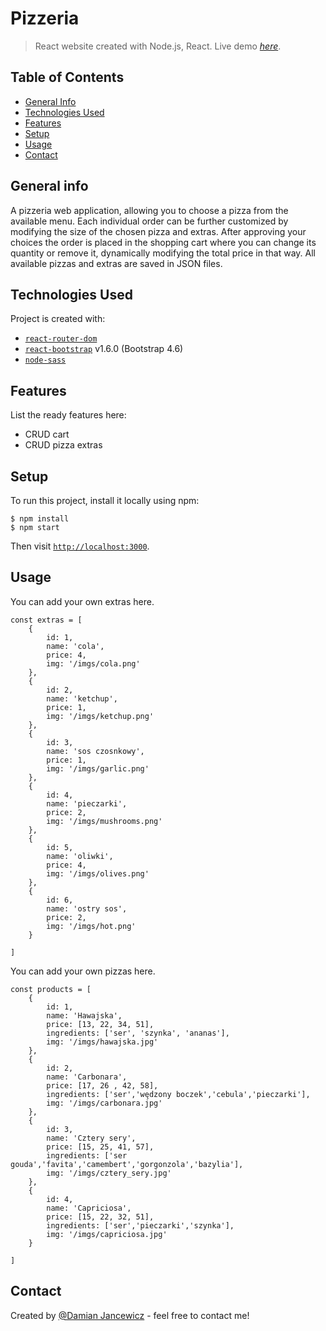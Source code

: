# Pizzeria
> React website created with Node.js, React.
> Live demo [_here_](http://dilejt.github.io/pizzeria). <!-- If you have the project hosted somewhere, include the link here. -->

## Table of Contents
* [General Info](#general-information)
* [Technologies Used](#technologies-used)
* [Features](#features)
* [Setup](#setup)
* [Usage](#usage)
* [Contact](#contact)

## General info
A pizzeria web application, allowing you to choose a pizza from the available menu. Each individual order can be further customized by modifying the size of the chosen pizza and extras. After approving your choices the order is placed in the shopping cart where you can change its quantity or remove it, dynamically modifying the total price in that way. All available pizzas and extras are saved in JSON files.
	
## Technologies Used
Project is created with:
* [`react-router-dom`](https://www.npmjs.com/package/react-router-dom)
* [`react-bootstrap`](https://www.npmjs.com/package/react-bootstrap) v1.6.0 (Bootstrap 4.6)
* [`node-sass`](https://www.npmjs.com/package/node-sass)


## Features
List the ready features here:
- CRUD cart
- CRUD pizza extras

	
## Setup
To run this project, install it locally using npm:

```
$ npm install
$ npm start
```

Then visit [`http://localhost:3000`](http://localhost:3000).


## Usage
You can add your own extras here.

```
const extras = [
    {
        id: 1,
        name: 'cola',
        price: 4,
        img: '/imgs/cola.png'
    },
    {
        id: 2,
        name: 'ketchup',
        price: 1,
        img: '/imgs/ketchup.png'
    },
    {
        id: 3,
        name: 'sos czosnkowy',
        price: 1,
        img: '/imgs/garlic.png'
    },
    {
        id: 4,
        name: 'pieczarki',
        price: 2,
        img: '/imgs/mushrooms.png'
    },
    {
        id: 5,
        name: 'oliwki',
        price: 4,
        img: '/imgs/olives.png'
    },
    {
        id: 6,
        name: 'ostry sos',
        price: 2,
        img: '/imgs/hot.png'
    }

]
```

You can add your own pizzas here.

```
const products = [
    {
        id: 1,
        name: 'Hawajska',
        price: [13, 22, 34, 51],
        ingredients: ['ser', 'szynka', 'ananas'],
        img: '/imgs/hawajska.jpg'
    },
    {
        id: 2,
        name: 'Carbonara',
        price: [17, 26 , 42, 58],
        ingredients: ['ser','wędzony boczek','cebula','pieczarki'],
        img: '/imgs/carbonara.jpg'
    },
    {
        id: 3,
        name: 'Cztery sery',
        price: [15, 25, 41, 57],
        ingredients: ['ser gouda','favita','camembert','gorgonzola','bazylia'],
        img: '/imgs/cztery_sery.jpg'
    },
    {
        id: 4,
        name: 'Capriciosa',
        price: [15, 22, 32, 51],
        ingredients: ['ser','pieczarki','szynka'],
        img: '/imgs/capriciosa.jpg'
    }

]
```


## Contact
Created by [@Damian Jancewicz](https://www.linkedin.com/in/damian-jancewicz/) - feel free to contact me!
